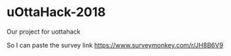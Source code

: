 # uOttaHack-2018
Our project for uottahack


So I can paste the survey link
https://www.surveymonkey.com/r/JH8B6V9
